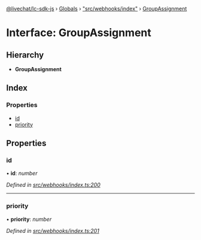[@livechat/lc-sdk-js](../README.md) › [Globals](../globals.md) › ["src/webhooks/index"](../modules/_src_webhooks_index_.md) › [GroupAssignment](_src_webhooks_index_.groupassignment.md)

# Interface: GroupAssignment

## Hierarchy

* **GroupAssignment**

## Index

### Properties

* [id](_src_webhooks_index_.groupassignment.md#id)
* [priority](_src_webhooks_index_.groupassignment.md#priority)

## Properties

###  id

• **id**: *number*

*Defined in [src/webhooks/index.ts:200](https://github.com/livechat/lc-sdk-js/blob/04572ce/src/webhooks/index.ts#L200)*

___

###  priority

• **priority**: *number*

*Defined in [src/webhooks/index.ts:201](https://github.com/livechat/lc-sdk-js/blob/04572ce/src/webhooks/index.ts#L201)*
